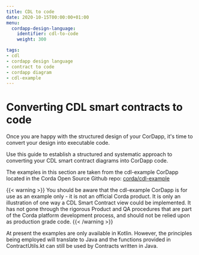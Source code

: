 ```yaml
---
title: CDL to code
date: 2020-10-15T00:00:00+01:00
menu:
  cordapp-design-language:
    identifier: cdl-to-code
    weight: 300

tags:
- cdl
- cordapp design language
- contract to code
- cordapp diagram
- cdl-example
---
```


# Converting CDL smart contracts to code

Once you are happy with the structured design of your CorDapp, it's time to convert your design into executable code.

Use this guide to establish a structured and systematic approach to converting your CDL smart contract diagrams into CorDapp code.

The examples in this section are taken from the cdl-example CorDapp located in the Corda Open Source Github repo: [corda/cdl-example](https://github.com/corda/cdl-example)

{{< warning >}}
You should be aware that the cdl-example CorDapp is for use as an example only - it is not an official Corda product. It is only an illustration of one way a CDL Smart Contract view could be implemented. It has not gone through the rigorous Product and QA procedures that are part of the Corda platform development process, and should not be relied upon as production grade code.
{{< /warning >}}

At present the examples are only available in Kotlin. However, the principles being employed will translate to Java and the functions provided in ContractUtils.kt can still be used by Contracts written in Java.
